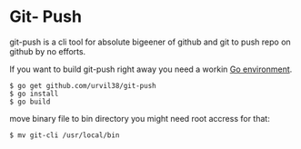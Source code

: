 # Git- Push
git-push is a cli tool for absolute bigeener of github and git to push repo on github by no efforts.

If you want to build git-push right away you need a workin [Go environment](https://golang.org/doc/install). 
```
$ go get github.com/urvil38/git-push
$ go install
$ go build
```
move binary file to bin directory you might need root accress for that:
```
$ mv git-cli /usr/local/bin
```

